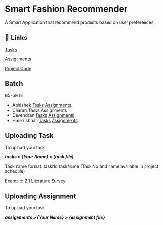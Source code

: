 # Smart Fashion Recommender

A Smart Application that recommend products based on user preferences.

## 🔗 Links

[Tasks](https://github.com/IBM-EPBL/IBM-Project-5252-1658752657/tree/main/tasks)

[Assignments](https://github.com/IBM-EPBL/IBM-Project-5252-1658752657/tree/main/assignments)

[Project Code](https://github.com/IBM-EPBL/IBM-Project-5252-1658752657/tree/main/smart-fashion)

## Batch

B5-5M1E

- Abhishek   [Tasks](https://github.com/IBM-EPBL/IBM-Project-5252-1658752657/tree/main/tasks/abhishekar)    [Assignments](https://github.com/IBM-EPBL/IBM-Project-5252-1658752657/tree/main/assignments/abhishekar)
- Charan   [Tasks](https://github.com/IBM-EPBL/IBM-Project-5252-1658752657/tree/main/tasks/charandp)    [Assignments](https://github.com/IBM-EPBL/IBM-Project-5252-1658752657/tree/main/assignments/charandp)
- Devendran   [Tasks](https://github.com/IBM-EPBL/IBM-Project-5252-1658752657/tree/main/tasks/devendran)    [Assignments](https://github.com/IBM-EPBL/IBM-Project-5252-1658752657/tree/main/assignments/devendran)
- Harikrishnan   [Tasks](https://github.com/IBM-EPBL/IBM-Project-5252-1658752657/tree/main/tasks/harikrishnan)    [Assignments](https://github.com/IBM-EPBL/IBM-Project-5252-1658752657/tree/main/assignments/harikrishnan)

## Uploading Task

To upload your task

<b><i>tasks > {Your Name} > {task file}</i></b>

Task name format: taskNo taskName (Task No and name available in project schedule)

Example: 2.1 Literature Survey

## Uploading Assignment

To upload your task

<b><i>assignments > {Your Name} > {assignment file}<i></b>
